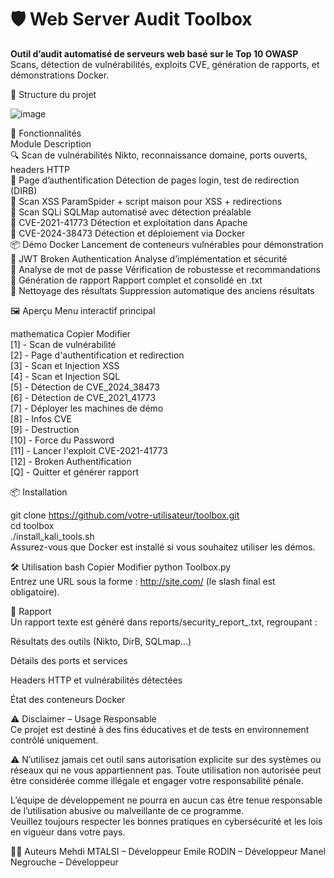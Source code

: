 # 🛡️ Web Server Audit Toolbox

**Outil d’audit automatisé de serveurs web basé sur le Top 10 OWASP**  
Scans, détection de vulnérabilités, exploits CVE, génération de rapports, et démonstrations Docker.

📁 Structure du projet

![image](https://github.com/user-attachments/assets/a719faaf-6f97-4e7d-95e0-a3036a280ccf)


🚀 Fonctionnalités  
Module	Description  
🔍 Scan de vulnérabilités	Nikto, reconnaissance domaine, ports ouverts, headers HTTP  
🔐 Page d’authentification	Détection de pages login, test de redirection (DIRB)  
💉 Scan XSS	ParamSpider + script maison pour XSS + redirections  
🧠 Scan SQLi	SQLMap automatisé avec détection préalable  
🧱 CVE-2021-41773	Détection et exploitation dans Apache  
🧱 CVE-2024-38473	Détection et déploiement via Docker  
📦 Démo Docker	Lancement de conteneurs vulnérables pour démonstration  
🔐 JWT Broken Authentication	Analyse d’implémentation et sécurité  
🔑 Analyse de mot de passe	Vérification de robustesse et recommandations  
📄 Génération de rapport	Rapport complet et consolidé en .txt  
🧹 Nettoyage des résultats	Suppression automatique des anciens résultats  

🖼️ Aperçu
Menu interactif principal

mathematica
Copier
Modifier  
[1] - Scan de vulnérabilité  
[2] - Page d'authentification et redirection  
[3] - Scan et Injection XSS  
[4] - Scan et Injection SQL  
[5] - Détection de CVE_2024_38473  
[6] - Détection de CVE_2021_41773  
[7] - Déployer les machines de démo  
[8] - Infos CVE  
[9] - Destruction  
[10] - Force du Password  
[11] - Lancer l'exploit CVE-2021-41773  
[12] - Broken Authentification  
[Q] - Quitter et générer rapport  

📦 Installation  
 
git clone https://github.com/votre-utilisateur/toolbox.git  
cd toolbox  
./install_kali_tools.sh  
Assurez-vous que Docker est installé si vous souhaitez utiliser les démos.

🛠️ Utilisation
bash
Copier
Modifier
python Toolbox.py  
Entrez une URL sous la forme : http://site.com/ (le slash final est obligatoire).  

📄 Rapport  
Un rapport texte est généré dans reports/security_report_<date>.txt, regroupant :  

Résultats des outils (Nikto, DirB, SQLmap…)  

Détails des ports et services  

Headers HTTP et vulnérabilités détectées  

État des conteneurs Docker  



⚠️ Disclaimer – Usage Responsable  
Ce projet est destiné à des fins éducatives et de tests en environnement contrôlé uniquement.  

⚠️ N’utilisez jamais cet outil sans autorisation explicite sur des systèmes ou réseaux qui ne vous appartiennent pas. 
Toute utilisation non autorisée peut être considérée comme illégale et engager votre responsabilité pénale.  

L’équipe de développement ne pourra en aucun cas être tenue responsable de l’utilisation abusive ou malveillante de ce programme.  
Veuillez toujours respecter les bonnes pratiques en cybersécurité et les lois en vigueur dans votre pays.  

🙋‍♂️ Auteurs
Mehdi MTALSI – Développeur
Emile RODIN – Développeur
Manel Negrouche – Développeur
